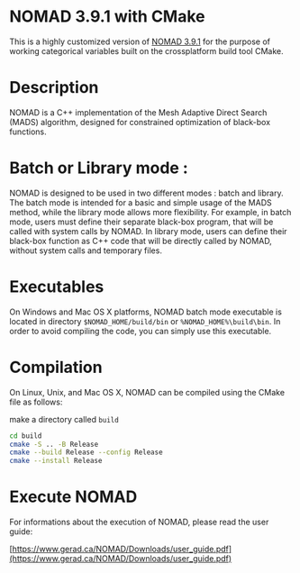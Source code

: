 # NOMAD 3.9.1 with CMake

This is a highly customized version of [NOMAD 3.9.1](https://www.gerad.ca/nomad/) for the purpose of working categorical variables built on the crossplatform build tool CMake.


# Description

NOMAD is a C++ implementation of the Mesh Adaptive Direct Search (MADS)
algorithm, designed for constrained optimization of black-box functions.


# Batch or Library mode :

NOMAD is designed to be used in two different modes : batch and library.
The batch mode is intended for a basic and simple usage of the MADS method,
while the library mode allows more flexibility.
For example, in batch mode, users must define their separate black-box program,
that will be called with system calls by NOMAD.
In library mode, users can define their black-box function as C++ code
that will be directly called by NOMAD, without system calls and temporary files.


# Executables

On Windows and Mac OS X platforms, NOMAD batch mode executable is located in
directory `$NOMAD_HOME/build/bin` or `%NOMAD_HOME%\build\bin`.
In order to avoid compiling the code, you can simply use this executable.

# Compilation

On Linux, Unix, and Mac OS X, NOMAD can be compiled using the CMake file as follows:

make a directory called `build`

```bash
cd build
cmake -S .. -B Release
cmake --build Release --config Release
cmake --install Release
```


# Execute NOMAD

For informations about the execution of NOMAD, please read the user guide:

[https://www.gerad.ca/NOMAD/Downloads/user_guide.pdf](https://www.gerad.ca/NOMAD/Downloads/user_guide.pdf)
